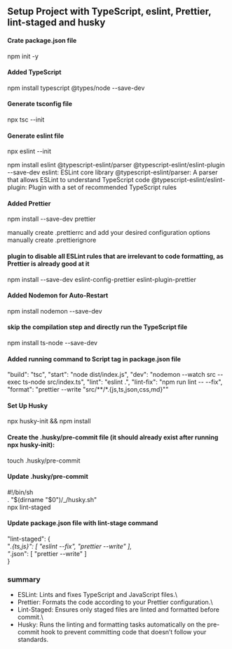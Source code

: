 ## Setup Project with TypeScript, eslint, Prettier, lint-staged and husky 

#### Crate package.json file
npm init -y

#### Added TypeScript 
npm install typescript @types/node --save-dev

#### Generate tsconfig file
npx tsc --init

#### Generate eslint file
npx eslint --init

npm install eslint @typescript-eslint/parser @typescript-eslint/eslint-plugin --save-dev
    eslint: ESLint core library
    @typescript-eslint/parser: A parser that allows ESLint to understand TypeScript code
    @typescript-eslint/eslint-plugin: Plugin with a set of recommended TypeScript rules

#### Added Prettier
npm install --save-dev prettier

manually create .prettierrc and add your desired configuration options
manually create .prettierignore 

#### plugin to disable all ESLint rules that are irrelevant to code formatting, as Prettier is already good at it
npm install --save-dev eslint-config-prettier eslint-plugin-prettier

#### Added Nodemon for Auto-Restart
npm install nodemon --save-dev

####  skip the compilation step and directly run the TypeScript file 
npm install ts-node --save-dev


#### Added running command to Script tag in package.json file

"build": "tsc",
"start": "node dist/index.js",
"dev": "nodemon --watch src --exec ts-node src/index.ts",
"lint": "eslint .",
"lint-fix": "npm run lint -- --fix",
"format": "prettier --write \"src/**/*.{js,ts,json,css,md}\""

#### Set Up Husky
npx husky-init && npm install

#### Create the .husky/pre-commit file (it should already exist after running npx husky-init):
touch .husky/pre-commit

#### Update .husky/pre-commit
#!/bin/sh \
. "$(dirname "$0")/_/husky.sh" \
npx lint-staged

#### Update package.json file with lint-stage command 
"lint-staged": {\
  "*.{ts,js}": [
    "eslint --fix",
    "prettier --write"
  ],\
  "*.json": [
    "prettier --write"
  ]\
}

### summary

* ESLint: Lints and fixes TypeScript and JavaScript files.\
* Prettier: Formats the code according to your Prettier configuration.\
* Lint-Staged: Ensures only staged files are linted and formatted before commit.\
* Husky: Runs the linting and formatting tasks automatically on the pre-commit hook to prevent committing code that doesn’t follow your standards.

